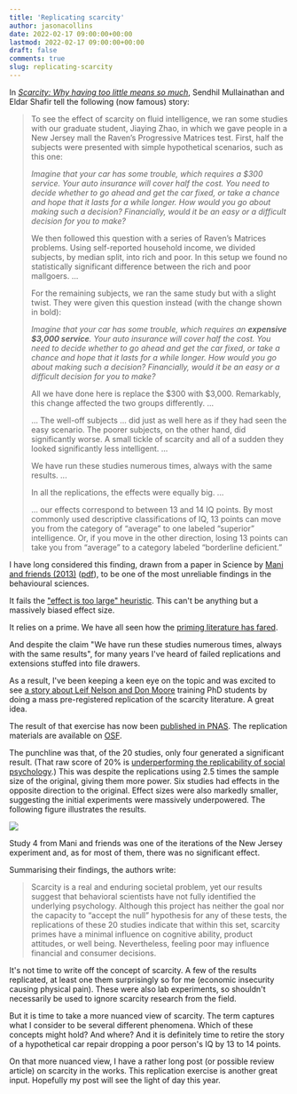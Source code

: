 ```yaml
---
title: 'Replicating scarcity'
author: jasonacollins
date: 2022-02-17 09:00:00+00:00
lastmod: 2022-02-17 09:00:00+00:00
draft: false
comments: true
slug: replicating-scarcity
---
```


In [*Scarcity: Why having too little means so much*](/scarcity-of-time-money-friends-and-bandwidth/), Sendhil Mullainathan and Eldar Shafir tell the following (now famous) story:

> To see the effect of scarcity on fluid intelligence, we ran some studies with our graduate student, Jiaying Zhao, in which we gave people in a New Jersey mall the Raven’s Progressive Matrices test. First, half the subjects were presented with simple hypothetical scenarios, such as this one:
>
>*Imagine that your car has some trouble, which requires a $300 service. Your auto insurance will cover half the cost. You need to decide whether to go ahead and get the car fixed, or take a chance and hope that it lasts for a while longer. How would you go about making such a decision? Financially, would it be an easy or a difficult decision for you to make?*
>
>We then followed this question with a series of Raven’s Matrices problems. Using self-reported household income, we divided subjects, by median split, into rich and poor. In this setup we found no statistically significant difference between the rich and poor mallgoers. ...
>
>For the remaining subjects, we ran the same study but with a slight twist. They were given this question instead (with the change shown in bold):
>
>*Imagine that your car has some trouble, which requires an **expensive \$3,000 service**. Your auto insurance will cover half the cost. You need to decide whether to go ahead and get the car fixed, or take a chance and hope that it lasts for a while longer. How would you go about making such a decision? Financially, would it be an easy or a difficult decision for you to make?*
>
>All we have done here is replace the \$300 with \$3,000. Remarkably, this change affected the two groups differently. ...
>
>... The well-off subjects ... did just as well here as if they had seen the easy scenario. The poorer subjects, on the other hand, did significantly worse. A small tickle of scarcity and all of a sudden they looked significantly less intelligent. ...
>
>We have run these studies numerous times, always with the same results. ...
>
>In all the replications, the effects were equally big. ...
>
>... our effects correspond to between 13 and 14 IQ points. By most commonly used descriptive classifications of IQ, 13 points can move you from the category of “average” to one labeled “superior” intelligence. Or, if you move in the other direction, losing 13 points can take you from “average” to a category labeled “borderline deficient.”

I have long considered this finding, drawn from a paper in Science by [Mani and friends (2013)](https://doi.org/10.1126/science.1238041) ([pdf](https://scholar.harvard.edu/files/sendhil/files/976.full_.pdf)), to be one of the most unreliable findings in the behavioural sciences.

It fails the ["effect is too large" heuristic](/the-effect-is-too-large-heuristic/). This can't be anything but a massively biased effect size.

It relies on a prime. We have all seen how the [priming literature has fared](https://replicationindex.com/2017/02/02/reconstruction-of-a-train-wreck-how-priming-research-went-of-the-rails/).

And despite the claim "We have run these studies numerous times, always with the same results", for many years I've heard of failed replications and extensions stuffed into file drawers.

As a result, I've been keeping a keen eye on the topic and was excited to see [a story about Leif Nelson and Don Moore](https://newsroom.haas.berkeley.edu/classified-training-phd-students-to-advance-the-open-science-revolution/) training PhD students by doing a mass pre-registered replication of the scarcity literature. A great idea.

The result of that exercise has now been [published in PNAS](https://doi.org/10.1073/pnas.2103313118). The replication materials are available on [OSF](https://osf.io/a2e96/).

The punchline was that, of the 20 studies, only four generated a significant result. (That raw score of 20% is [underperforming the replicability of social psychology](https://doi.org/10.1126/science.aac4716).) This was despite the replications using 2.5 times the sample size of the original, giving them more power. Six studies had effects in the opposite direction to the original. Effect sizes were also markedly smaller, suggesting the initial experiments were massively underpowered. The following figure illustrates the results. 

![](/img/odonnell-et-al-2021-fig1.jpeg)

Study 4 from Mani and friends was one of the iterations of the New Jersey experiment and, as for most of them, there was no significant effect.

Summarising their findings, the authors write:

>Scarcity is a real and enduring societal problem, yet our results suggest that behavioral scientists have not fully identified the underlying psychology. Although this project has neither the goal nor the capacity to “accept the null” hypothesis for any of these tests, the replications of these 20 studies indicate that within this set, scarcity primes have a minimal influence on cognitive ability, product attitudes, or well being. Nevertheless, feeling poor may influence financial and consumer decisions.

It's not time to write off the concept of scarcity. A few of the results replicated, at least one them surprisingly so for me (economic insecurity causing physical pain). These were also lab experiments, so shouldn't necessarily be used to ignore scarcity research from the field.

But it is time to take a more nuanced view of scarcity. The term captures what I consider to be several different phenomena. Which of these concepts might hold? And where? And it is definitely time to retire the story of a hypothetical car repair dropping a poor person's IQ by 13 to 14 points.

On that more nuanced view, I have a rather long post (or possible review article) on scarcity in the works. This replication exercise is another great input. Hopefully my post will see the light of day this year.